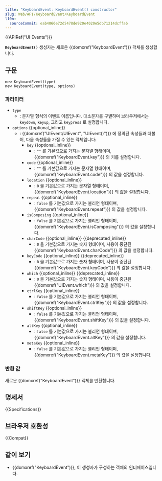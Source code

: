 ```yaml
---
title: "KeyboardEvent: KeyboardEvent() constructor"
slug: Web/API/KeyboardEvent/KeyboardEvent
l10n:
  sourceCommit: eab4066e72d5478de920e4020e5db71214dcffa6
---
```


{{APIRef("UI Events")}}

**`KeyboardEvent()`** 생성자는 새로운 {{domxref("KeyboardEvent")}} 객체를 생성합니다.

## 구문

```js-nolint
new KeyboardEvent(type)
new KeyboardEvent(type, options)
```

### 파라미터

- `type`
  - : 문자열 형식의 이벤트 이름입니다.
    대소문자를 구별하며 브라우저에서는 `keydown`, `keyup`, 그리고 `keypress` 로 설정합니다.
- `options` {{optional_inline}}
  - : {{domxref("UIEvent/UIEvent", "UIEvent()")}} 에 정의된 속성들과 더불어, 다음 속성들을 가질 수 있는 객체입니다:
    - `key` {{optional_inline}}
      - : `""` 를 기본값으로 가지는 문자열 형태이며, {{domxref("KeyboardEvent.key")}} 의 키를 설정합니다.
    - `code` {{optional_inline}}
      - : `""` 를 기본값으로 가지는 문자열 형태이며, {{domxref("KeyboardEvent.code")}} 의 값을 설정합니다.
    - `location` {{optional_inline}}
      - : `0` 을 기본값으로 가지는 문자열 형태이며, {{domxref("KeyboardEvent.location")}} 의 값을 설정합니다.
    - `repeat` {{optional_inline}}
      - : `false` 를 기본값으로 가지는 불리언 형태이며, {{domxref("KeyboardEvent.repeat")}} 의 값을 설정합니다.
    - `isComposing` {{optional_inline}}
      - : `false` 를 기본값으로 가지는 불리언 형태이며, {{domxref("KeyboardEvent.isComposing")}} 의 값을 설정합니다.
    - `charCode` {{optional_inline}} {{deprecated_inline}}
      - : `0` 을 기본값으로 가지는 숫자 형태이며, 사용이 중단된 {{domxref("KeyboardEvent.charCode")}} 의 값을 설정합니다.
    - `keyCode` {{optional_inline}} {{deprecated_inline}}
      - : `0` 을 기본값으로 가지는 숫자 형태이며, 사용이 중단된 {{domxref("KeyboardEvent.keyCode")}} 의 값을 설정합니다.
    - `which` {{optional_inline}} {{deprecated_inline}}
      - : `0` 을 기본값으로 가지는 숫자 형태이며, 사용이 중단된 {{domxref("UIEvent.which")}} 의 값을 설정합니다.
    - `ctrlKey` {{optional_inline}}
      - : `false` 를 기본값으로 가지는 불리언 형태이며, {{domxref("KeyboardEvent.ctrlKey")}} 의 값을 설정합니다.
    - `shiftKey` {{optional_inline}}
      - : `false` 를 기본값으로 가지는 불리언 형태이며, {{domxref("KeyboardEvent.shiftKey")}} 의 값을 설정합니다.
    - `altKey` {{optional_inline}}
      - : `false` 를 기본값으로 가지는 불리언 형태이며, {{domxref("KeyboardEvent.altKey")}} 의 값을 설정합니다.
    - `metaKey` {{optional_inline}}
      - : `false` 를 기본값으로 가지는 불리언 형태이며, {{domxref("KeyboardEvent.metaKey")}} 의 값을 설정합니다.

### 반환 값

새로운 {{domxref("KeyboardEvent")}} 객체를 반환합니다.

## 명세서

{{Specifications}}

## 브라우저 호환성

{{Compat}}

## 같이 보기

- {{domxref("KeyboardEvent")}}, 이 생성자가 구성하는 객체의 인터페이스입니다.
